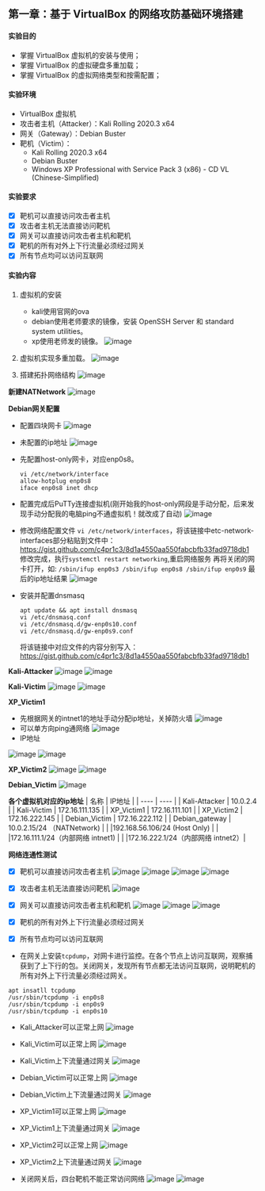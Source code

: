 ## 第一章：基于 VirtualBox 的网络攻防基础环境搭建

#### 实验目的

* 掌握 VirtualBox 虚拟机的安装与使用；
* 掌握 VirtualBox 的虚拟硬盘多重加载；
* 掌握 VirtualBox 的虚拟网络类型和按需配置；

#### 实验环境
* VirtualBox 虚拟机
* 攻击者主机（Attacker）：Kali Rolling 2020.3 x64
* 网关（Gateway）：Debian Buster
* 靶机（Victim）：
    + Kali Rolling 2020.3 x64
    + Debian Buster
    + Windows XP Professional with Service Pack 3 (x86) - CD VL (Chinese-Simplified)

#### 实验要求

* [x] 靶机可以直接访问攻击者主机
* [x] 攻击者主机无法直接访问靶机
* [x] 网关可以直接访问攻击者主机和靶机
* [x] 靶机的所有对外上下行流量必须经过网关
* [x] 所有节点均可以访问互联网

#### 实验内容

1. 虚拟机的安装
   * kali使用官网的ova
   * debian使用老师要求的镜像，安装 OpenSSH Server 和 standard system utilities。
   * xp使用老师发的镜像。
![image](img/虚拟机安装.jpg)

2. 虚拟机实现多重加载。
![image](img/多重加载.jpg)

3. 搭建拓扑网络结构
![image](img/网络拓扑结构.png)

**新建NATNetwork**
![image](img/开启NAT.jpg)

**Debian网关配置**
+ 配置四块网卡
![image](img/网关网络配置.jpg)

+ 未配置的ip地址
![image](img/gateway_ip.jpg)

+ 先配置host-only网卡，对应enp0s8。
    ```
    vi /etc/network/interface
    allow-hotplug enp0s8
    iface enp0s8 inet dhcp
    ```

* 配置完成后PuTTy连接虚拟机(刚开始我的host-only网段是手动分配，后来发现手动分配我的电脑ping不通虚拟机！就改成了自动)
![image](img/主机网络管理器截图.jpg)

* 修改网络配置文件
    `vi /etc/network/interfaces`，将该链接中etc-network-interfaces部分粘贴到文件中：https://gist.github.com/c4pr1c3/8d1a4550aa550fabcbfb33fad9718db1
    修改完成，执行`systemctl restart networking`,重启网络服务
    再将关闭的网卡打开，如: 
        ```
        /sbin/ifup enp0s3
        /sbin/ifup enp0s8
        /sbin/ifup enp0s9
        ```
    最后的ip地址结果
![image](img/gateway_ip2.jpg)

* 安装并配置dnsmasq
    ```
    apt update && apt install dnsmasq
    vi /etc/dnsmasq.conf
    vi /etc/dnsmasq.d/gw-enp0s10.conf
    vi /etc/dnsmasq.d/gw-enp0s9.conf
    ```
    将该链接中对应文件的内容分别写入：https://gist.github.com/c4pr1c3/8d1a4550aa550fabcbfb33fad9718db1

**Kali-Attacker**
![image](img/Kali_attacker.jpg)
![image](img/Kali_attacker_ip.jpg)

**Kali-Victim**
![image](img/Kali_victim.jpg)
![image](img/kali_victim_ip.jpg)

**XP_Victim1**

* 先根据网关的intnet1的地址手动分配ip地址，关掉防火墙
![image](img/XP网络手动配置.jpg)
* 可以单方向ping通网络
![image](img/XP1单方向连通网络.jpg)
* IP地址

![image](img/xp1_ip地址.jpg)
![image](img/xp1.jpg)

**XP_Victim2**
![image](img/xp2.jpg)
![image](img/xp2_ip.jpg)

**Debian_Victim**
![image](img/debian_victim.jpg)

**各个虚拟机对应的ip地址**
|  名称   | IP地址  |
|  ----  | ----  |
|  Kali-Attacker | 10.0.2.4 |
|  Kali-Victim | 172.16.111.135 |
|  XP_Victim1  | 172.16.111.101  |
|  XP_Victim2  | 172.16.222.145  |
|  Debian_Victim  | 172.16.222.112 |
|  Debian_gateway  |  10.0.2.15/24 （NATNetwork) |
|   |192.168.56.106/24 (Host Only)  |
|   |172.16.111.1/24（内部网络 intnet1) |
|   |172.16.222.1/24（内部网络 intnet2）|

**网络连通性测试**
* [x] 靶机可以直接访问攻击者主机
![image](img/1.png)
![image](img/2.png)
![image](img/3.png)
![image](img/4.png)

* [x] 攻击者主机无法直接访问靶机
![image](img/5.png)

* [x] 网关可以直接访问攻击者主机和靶机
![image](img/7.png)
![image](img/8.png)
![image](img/9.png)

* [x] 靶机的所有对外上下行流量必须经过网关
* [x] 所有节点均可以访问互联网

* 在网关上安装`tcpdump`，对网卡进行监控。在各个节点上访问互联网，观察捕获到了上下行的包。关闭网关，发现所有节点都无法访问互联网，说明靶机的所有对外上下行流量必须经过网关。
```
apt insatll tcpdump
/usr/sbin/tcpdump -i enp0s8
/usr/sbin/tcpdump -i enp0s9
/usr/sbin/tcpdump -i enp0s10
```

+ Kali_Attacker可以正常上网
![image](img/kali_at.png)

+ Kali_Victim可以正常上网
![image](img/kali_vic.png)

+ Kali_Victim上下流量通过网关
![image](img/kali_vic_tc.png)

+ Debian_Victim可以正常上网
![image](img/debian_victim.jpg)

+ Debian_Victim上下流量通过网关
![image](img/debian_vic_tc.png)

+ XP_Victim1可以正常上网
![image](img/xp1_ping.png)

+ XP_Victim1上下流量通过网关
![image](img/xp1_tc.png)

+ XP_Victim2可以正常上网
![image](img/xp2_ping.png)

+ XP_Victim2上下流量通过网关
![image](img/xp2_tc.png)

* 关闭网关后，四台靶机不能正常访问网络
![image](img/10.png)
![image](img/11.png)
